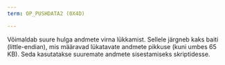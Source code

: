 ```yaml
---
term: OP_PUSHDATA2 (0X4D)

---
```

Võimaldab suure hulga andmete virna lükkamist. Sellele järgneb kaks baiti (little-endian), mis määravad lükatavate andmete pikkuse (kuni umbes 65 KB). Seda kasutatakse suuremate andmete sisestamiseks skriptidesse.